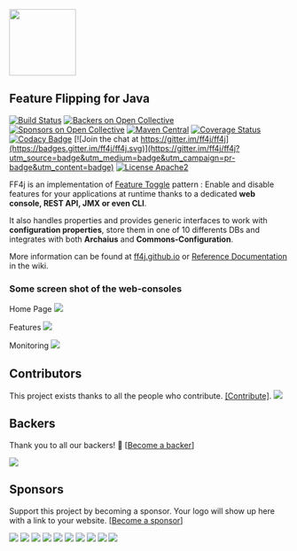 <img src="http://ff4j.github.io/images/ff4j.png" height="120px" />

## Feature Flipping for Java

[![Build Status](https://travis-ci.org/ff4j/ff4j.svg?branch=master)](https://travis-ci.org/ff4j/ff4j)
[![Backers on Open Collective](https://opencollective.com/ff4j/backers/badge.svg)](#backers) [![Sponsors on Open Collective](https://opencollective.com/ff4j/sponsors/badge.svg)](#sponsors) [![Maven Central](https://maven-badges.herokuapp.com/maven-central/org.ff4j/ff4j-core/badge.svg)](https://maven-badges.herokuapp.com/maven-central/org.ff4j/ff4j-core/) 
[![Coverage Status](https://coveralls.io/repos/github/ff4j/ff4j/badge.svg?branch=master)](https://coveralls.io/github/ff4j/ff4j?branch=master)
[![Codacy Badge](https://api.codacy.com/project/badge/grade/c900676eb9674bc48c246dc112e60e16)](https://www.codacy.com/app/cedrick-lunven/ff4j)
[![Join the chat at https://gitter.im/ff4j/ff4j](https://badges.gitter.im/ff4j/ff4j.svg)](https://gitter.im/ff4j/ff4j?utm_source=badge&utm_medium=badge&utm_campaign=pr-badge&utm_content=badge)
[![License Apache2](https://img.shields.io/hexpm/l/plug.svg)](http://www.apache.org/licenses/LICENSE-2.0)

FF4j is an implementation of [Feature Toggle](http://martinfowler.com/bliki/FeatureToggle.html) pattern : Enable and disable features for your applications at runtime thanks to a dedicated **web console, REST API, JMX or even CLI**.

It also handles properties and provides generic interfaces to work with **configuration properties**, store them in one of 10 differents DBs and integrates with both **Archaius** and **Commons-Configuration**. 

More information can be found at [ff4j.github.io](http://ff4j.github.io) or [Reference Documentation](https://github.com/ff4j/ff4j/wiki) in the wiki.

### Some screen shot of the web-consoles

Home Page
<img src="http://ff4j.github.io/wiki/console-1.6-home.png" /> 

Features
<img src="http://ff4j.github.io/wiki/console-1.6-features.jpg" /> 

Monitoring
<img src="http://ff4j.github.io/wiki/console-1.6-monitoring.png" /> 

## Contributors

This project exists thanks to all the people who contribute. [[Contribute]](CONTRIBUTING.md).
<a href="https://github.com/ff4j/ff4j/graphs/contributors"><img src="https://opencollective.com/ff4j/contributors.svg?width=890" /></a>


## Backers

Thank you to all our backers! 🙏 [[Become a backer](https://opencollective.com/ff4j#backer)]

<a href="https://opencollective.com/ff4j#backers" target="_blank"><img src="https://opencollective.com/ff4j/backers.svg?width=890"></a>


## Sponsors

Support this project by becoming a sponsor. Your logo will show up here with a link to your website. [[Become a sponsor](https://opencollective.com/ff4j#sponsor)]

<a href="https://opencollective.com/ff4j/sponsor/0/website" target="_blank"><img src="https://opencollective.com/ff4j/sponsor/0/avatar.svg"></a>
<a href="https://opencollective.com/ff4j/sponsor/1/website" target="_blank"><img src="https://opencollective.com/ff4j/sponsor/1/avatar.svg"></a>
<a href="https://opencollective.com/ff4j/sponsor/2/website" target="_blank"><img src="https://opencollective.com/ff4j/sponsor/2/avatar.svg"></a>
<a href="https://opencollective.com/ff4j/sponsor/3/website" target="_blank"><img src="https://opencollective.com/ff4j/sponsor/3/avatar.svg"></a>
<a href="https://opencollective.com/ff4j/sponsor/4/website" target="_blank"><img src="https://opencollective.com/ff4j/sponsor/4/avatar.svg"></a>
<a href="https://opencollective.com/ff4j/sponsor/5/website" target="_blank"><img src="https://opencollective.com/ff4j/sponsor/5/avatar.svg"></a>
<a href="https://opencollective.com/ff4j/sponsor/6/website" target="_blank"><img src="https://opencollective.com/ff4j/sponsor/6/avatar.svg"></a>
<a href="https://opencollective.com/ff4j/sponsor/7/website" target="_blank"><img src="https://opencollective.com/ff4j/sponsor/7/avatar.svg"></a>
<a href="https://opencollective.com/ff4j/sponsor/8/website" target="_blank"><img src="https://opencollective.com/ff4j/sponsor/8/avatar.svg"></a>
<a href="https://opencollective.com/ff4j/sponsor/9/website" target="_blank"><img src="https://opencollective.com/ff4j/sponsor/9/avatar.svg"></a>


